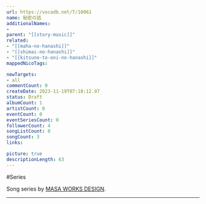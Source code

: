 ```yaml
---
url: https://vocadb.net/T/10061
name: 秘密の話
additionalNames: 
- 
parent: "[[story-music]]"
related:
- "[[maha-no-hanashi]]"
- "[[shimai-no-hanashi]]"
- "[[kitsune-to-oni-no-hanashi]]"
mappedNicoTags:

newTargets:
- all
commentCount: 0
createDate: 2023-11-19T07:18:12.97
status: Draft
albumCount: 1
artistCount: 0
eventCount: 0
eventSeriesCount: 0
followerCount: 4
songListCount: 0
songCount: 3
links: 

picture: true
descriptionLength: 63
---
```


#Series

Song series by [MASA WORKS DESIGN](https://vocadb.net/Ar/5477).

---

